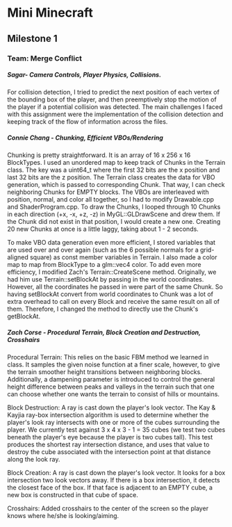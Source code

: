 # Mini Minecraft
## Milestone 1
### Team: Merge Conflict

##### Sagar- Camera Controls, Player Physics, Collisions.

For collision detection, I tried to predict the next position of each vertex of the bounding box of the player, and then preemptively stop the motion of the player if a potential collision was detected. The main challenges I faced with this assignment were the implementation of the collision detection and keeping track of the flow of information across the files.

##### Connie Chang - Chunking, Efficient VBOs/Rendering

Chunking is pretty straightforward. It is an array of 16 x 256 x 16 BlockTypes. I used an unordered map to keep track of Chunks in the Terrain class. The key was a uint64_t where the first 32 bits are the x position and last 32 bits are the z position. The Terrain class creates the data for VBO generation, which is passed to corresponding Chunk. That way, I can check neighboring Chunks for EMPTY blocks. The VBOs are interleaved with position, normal, and color all together, so I had to modify Drawable.cpp and ShaderProgram.cpp. To draw the Chunks, I looped through 10 Chunks in each direction (+x, -x, +z, -z) in MyGL::GLDrawScene and drew them. If the Chunk did not exist in that position, I would create a new one. Creating 20 new Chunks at once is a little laggy, taking about 1 - 2 seconds.

To make VBO data generation even more efficient, I stored variables that are used over and over again (such as the 6 possible normals for a grid-aligned square) as const member variables in Terrain. I also made a color map to map from BlockType to a glm::vec4 color. To add even more efficiency, I modified Zach's Terrain::CreateScene method. Originally, we had him use Terrain::setBlockAt by passing in the world coordinates. However, all the coordinates he passed in were part of the same Chunk. So having setBlockAt convert from world coordinates to Chunk was a lot of extra overhead to call on every Block and receive the same result on all of them. Therefore, I changed the method to directly use the Chunk's getBlockAt.

##### Zach Corse - Procedural Terrain, Block Creation and Destruction, Crosshairs

Procedural Terrain: This relies on the basic FBM method we learned in class. It samples the given noise function at a finer scale, however, to give the terrain smoother height transitions between neighboring blocks. Additionally, a dampening parameter is introduced to control the general height difference between peaks and valleys in the terrain such that one can choose whether one wants the terrain to consist of hills or mountains.

Block Destruction: A ray is cast down the player's look vector. The Kay & Kayjia ray-box intersection algorithm is used to determine whether the player's look ray intersects with one or more of the cubes surrounding the player. We currently test against 3 x 4 x 3 - 1 = 35 cubes (we test two cubes beneath the player's eye because the player is two cubes tall). This test produces the shortest ray intersection distance, and uses that value to destroy the cube associated with the intersection point at that distance along the look ray.

Block Creation: A ray is cast down the player's look vector. It looks for a box intersection two look vectors away. If there is a box intersection, it detects the closest face of the box. If that face is adjacent to an EMPTY cube, a new box is constructed in that cube of space.

Crosshairs: Added crosshairs to the center of the screen so the player knows where he/she is looking/aiming.
